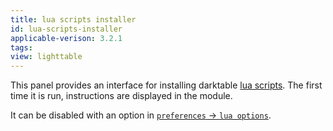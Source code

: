 ```yaml
---
title: lua scripts installer
id: lua-scripts-installer
applicable-verison: 3.2.1
tags: 
view: lighttable
---
```


This panel provides an interface for installing darktable [lua scripts](../../../lua/_index.md). The first time it is run, instructions are displayed in the module.

It can be disabled with an option in [`preferences` -> `lua options`](../../../preferences-settings/lua-options.md).

